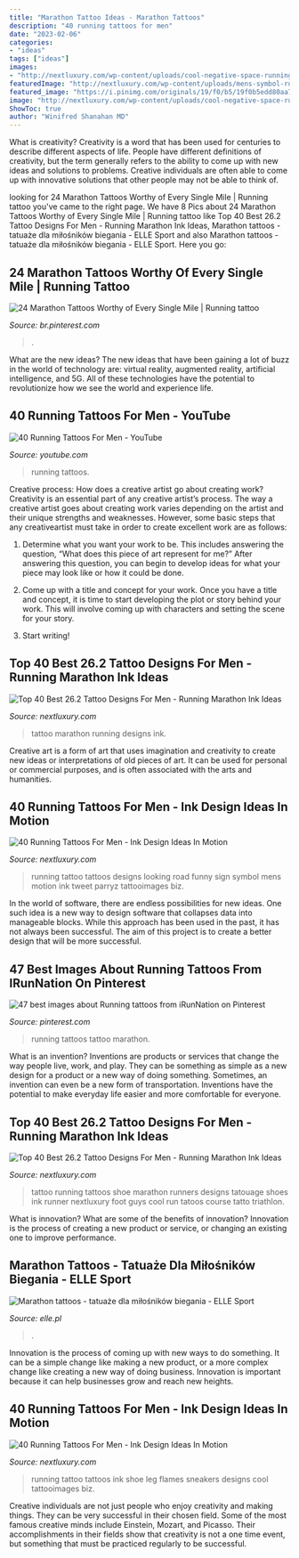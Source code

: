 ```yaml
---
title: "Marathon Tattoo Ideas - Marathon Tattoos"
description: "40 running tattoos for men"
date: "2023-02-06"
categories:
- "ideas"
tags: ["ideas"]
images:
- "http://nextluxury.com/wp-content/uploads/cool-negative-space-running-shoe-with-flames-male-leg-calf-tattoo.jpg"
featuredImage: "http://nextluxury.com/wp-content/uploads/mens-symbol-running-tattoo-with-green-circle-design.jpg"
featured_image: "https://i.pinimg.com/originals/19/f0/b5/19f0b5edd80aa7145b68f1a5ace92eb5.jpg"
image: "http://nextluxury.com/wp-content/uploads/cool-negative-space-running-shoe-with-flames-male-leg-calf-tattoo.jpg"
ShowToc: true
author: "Winifred Shanahan MD"
---
```



What is creativity?
Creativity is a word that has been used for centuries to describe different aspects of life. People have different definitions of creativity, but the term generally refers to the ability to come up with new ideas and solutions to problems. Creative individuals are often able to come up with innovative solutions that other people may not be able to think of.

	

		
looking for 24 Marathon Tattoos Worthy of Every Single Mile | Running tattoo you've came to the right page. We have 8 Pics about 24 Marathon Tattoos Worthy of Every Single Mile | Running tattoo like Top 40 Best 26.2 Tattoo Designs For Men - Running Marathon Ink Ideas, Marathon tattoos - tatuaże dla miłośników biegania - ELLE Sport and also Marathon tattoos - tatuaże dla miłośników biegania - ELLE Sport. Here you go:
		
    
## 24 Marathon Tattoos Worthy Of Every Single Mile | Running Tattoo

<img loading=lazy src="https://i.pinimg.com/originals/19/f0/b5/19f0b5edd80aa7145b68f1a5ace92eb5.jpg" onerror="this.onerror=null;this.src='https://tse1.mm.bing.net/th?id=OIP.OkMBxDgR93Aw5Jfgzx_L9QHaHa&amp;pid=15.1';" alt="24 Marathon Tattoos Worthy of Every Single Mile | Running tattoo">

_Source: br.pinterest.com_

>. 

	

What are the new ideas?
The new ideas that have been gaining a lot of buzz in the world of technology are: virtual reality, augmented reality, artificial intelligence, and 5G. All of these technologies have the potential to revolutionize how we see the world and experience life.

    
## 40 Running Tattoos For Men - YouTube

<img loading=lazy src="https://i.ytimg.com/vi/YkmrPjq17l4/maxresdefault.jpg" onerror="this.onerror=null;this.src='https://tse3.mm.bing.net/th?id=OIP.pV2EJ4rYvcSf1MP3groLMgHaEK&amp;pid=15.1';" alt="40 Running Tattoos For Men - YouTube">

_Source: youtube.com_

>running tattoos. 

	

Creative process: How does a creative artist go about creating work?
Creativity is an essential part of any creative artist’s process. The way a creative artist goes about creating work varies depending on the artist and their unique strengths and weaknesses. However, some basic steps that any creativeartist must take in order to create excellent work are as follows:
1. Determine what you want your work to be. This includes answering the question, “What does this piece of art represent for me?” After answering this question, you can begin to develop ideas for what your piece may look like or how it could be done.

2. Come up with a title and concept for your work. Once you have a title and concept, it is time to start developing the plot or story behind your work. This will involve coming up with characters and setting the scene for your story.

3. Start writing!

    
## Top 40 Best 26.2 Tattoo Designs For Men - Running Marathon Ink Ideas

<img loading=lazy src="http://nextluxury.com/wp-content/uploads/mechancial-gears-26-2-tattoo-for-guys.jpg" onerror="this.onerror=null;this.src='https://tse3.mm.bing.net/th?id=OIP.D86KkVSRLnTB9dFsIVpjdgHaHa&amp;pid=15.1';" alt="Top 40 Best 26.2 Tattoo Designs For Men - Running Marathon Ink Ideas">

_Source: nextluxury.com_

>tattoo marathon running designs ink. 

	

Creative art is a form of art that uses imagination and creativity to create new ideas or interpretations of old pieces of art. It can be used for personal or commercial purposes, and is often associated with the arts and humanities.

    
## 40 Running Tattoos For Men - Ink Design Ideas In Motion

<img loading=lazy src="http://nextluxury.com/wp-content/uploads/mens-symbol-running-tattoo-with-green-circle-design.jpg" onerror="this.onerror=null;this.src='https://tse1.mm.bing.net/th?id=OIP.srcuWmmFGcsmqfzNK-gU5QHaHm&amp;pid=15.1';" alt="40 Running Tattoos For Men - Ink Design Ideas In Motion">

_Source: nextluxury.com_

>running tattoo tattoos designs looking road funny sign symbol mens motion ink tweet parryz tattooimages biz. 

	

In the world of software, there are endless possibilities for new ideas. One such idea is a new way to design software that collapses data into manageable blocks. While this approach has been used in the past, it has not always been successful. The aim of this project is to create a better design that will be more successful.

    
## 47 Best Images About Running Tattoos From IRunNation On Pinterest

<img loading=lazy src="https://s-media-cache-ak0.pinimg.com/736x/4e/a0/4a/4ea04a55e4c9b7f8cc9bdeda38abd4a6.jpg" onerror="this.onerror=null;this.src='https://tse1.mm.bing.net/th?id=OIP.dqkKm0IsI1gJHg8zDVkg8gHaJ4&amp;pid=15.1';" alt="47 best images about Running tattoos from iRunNation on Pinterest">

_Source: pinterest.com_

>running tattoos tattoo marathon. 

	

What is an invention?
Inventions are products or services that change the way people live, work, and play. They can be something as simple as a new design for a product or a new way of doing something. Sometimes, an invention can even be a new form of transportation. Inventions have the potential to make everyday life easier and more comfortable for everyone.

    
## Top 40 Best 26.2 Tattoo Designs For Men - Running Marathon Ink Ideas

<img loading=lazy src="http://nextluxury.com/wp-content/uploads/shoe-pattern-print-26-2-tattoo-for-men.jpg" onerror="this.onerror=null;this.src='https://tse4.mm.bing.net/th?id=OIP.-tX2PsqCvF-KeYpWtL59BQHaHa&amp;pid=15.1';" alt="Top 40 Best 26.2 Tattoo Designs For Men - Running Marathon Ink Ideas">

_Source: nextluxury.com_

>tattoo running tattoos shoe marathon runners designs tatouage shoes ink runner nextluxury foot guys cool run tatoos course tatto triathlon. 

	

What is innovation? What are some of the benefits of innovation?
Innovation is the process of creating a new product or service, or changing an existing one to improve performance.

    
## Marathon Tattoos - Tatuaże Dla Miłośników Biegania - ELLE Sport

<img loading=lazy src="https://www.elle.pl/media/cache/big/uploads/media/default/0004/75/a5df8bb7573e66c30c46f795dd300c7eb48e4295.jpg" onerror="this.onerror=null;this.src='https://tse4.mm.bing.net/th?id=OIP.WSq9bB5sTaIG8TssGiKbdgHaHm&amp;pid=15.1';" alt="Marathon tattoos - tatuaże dla miłośników biegania - ELLE Sport">

_Source: elle.pl_

>. 

	

Innovation is the process of coming up with new ways to do something. It can be a simple change like making a new product, or a more complex change like creating a new way of doing business. Innovation is important because it can help businesses grow and reach new heights.

    
## 40 Running Tattoos For Men - Ink Design Ideas In Motion

<img loading=lazy src="http://nextluxury.com/wp-content/uploads/cool-negative-space-running-shoe-with-flames-male-leg-calf-tattoo.jpg" onerror="this.onerror=null;this.src='https://tse3.mm.bing.net/th?id=OIP.CffCwuee4j9NHgNp9bJuygHaHa&amp;pid=15.1';" alt="40 Running Tattoos For Men - Ink Design Ideas In Motion">

_Source: nextluxury.com_

>running tattoo tattoos ink shoe leg flames sneakers designs cool tattooimages biz. 

	

Creative individuals are not just people who enjoy creativity and making things. They can be very successful in their chosen field. Some of the most famous creative minds include Einstein, Mozart, and Picasso. Their accomplishments in their fields show that creativity is not a one time event, but something that must be practiced regularly to be successful.


